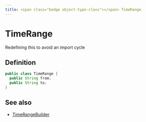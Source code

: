 ```yaml
---
title: <span class="badge object-type-class"></span> TimeRange
---
```

# <span class="badge object-type-class"></span> TimeRange

Redefining this to avoid an import cycle

## Definition

```java
public class TimeRange {
  public String from;
  public String to;
}
```
## See also

 * <span class="badge builder"></span> [TimeRangeBuilder](./builder-TimeRangeBuilder.md)
